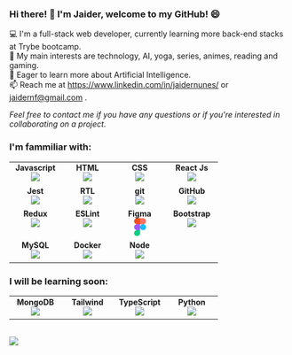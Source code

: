 ### Hi there! 👋 I'm Jaider, welcome to my GitHub! 😄


💻 I'm a full-stack web developer, currently learning more back-end stacks at Trybe bootcamp.
 <br>
💚 My main interests are technology, AI, yoga, series, animes, reading and gaming.
 <br>
🔭 Eager to learn more about Artificial Intelligence.  
📫 Reach me at https://www.linkedin.com/in/jaidernunes/ or jaidernf@gmail.com .
<br>
 
<i> Feel free to contact me if you have any questions or if you're interested in collaborating on a project. </i>


<h3 align="left">I'm fammiliar with:</h3>
<table width="320px">
<!--     <tbody> -->
        <tr valign="top">
            <td width="80px" align="center">
            <span><strong>Javascript</strong></span><br>
            <img height="32px" src="https://upload.vectorlogo.zone/logos/javascript/images/239ec8a4-163e-4792-83b6-3f6d96911757.svg">
            </td>
            <td width="80px" align="center">
            <span><strong>HTML</strong></span><br>
            <img height="32" src="https://cdn.jsdelivr.net/gh/devicons/devicon/icons/html5/html5-original.svg">
            </td>
            <td width="80px" align="center">
            <span><strong>CSS</strong></span><br>
            <img height="32px" src="https://cdn.jsdelivr.net/gh/devicons/devicon/icons/css3/css3-original.svg">
            </td>
            <td width="80px" align="center">
            <span><strong>React Js</strong></span><br>
            <img height="32px" src="https://cdn.jsdelivr.net/gh/devicons/devicon/icons/react/react-original.svg">
            </td>
        </tr>
        <tr valign="top">
            <td width="80px" align="center">
            <span><strong>Jest</strong></span><br>
            <img height="32px" src="https://www.vectorlogo.zone/logos/jestjsio/jestjsio-icon.svg">
            <td width="80px" align="center">
            <span><strong>RTL</strong></span><br>
            <img height="32" src="https://testing-library.com/img/octopus-128x128.png">
            </td>
            <td width="80px" align="center">
            <span><strong>git</strong></span><br>
            <img height="32px" src="https://cdn.jsdelivr.net/gh/devicons/devicon/icons/git/git-plain.svg">
            </td>
            <td width="80px" align="center">
            <span><strong>GitHub</strong></span><br>
            <img height="32px" src="https://www.vectorlogo.zone/logos/github/github-tile.svg">
            </td>
        </tr>
        <tr valign="top">
            <td width="80px" align="center">
            <span><strong>Redux</strong></span><br>
            <img height="32" src="https://cdn.worldvectorlogo.com/logos/redux.svg">
            </td>
            <td width="80px" align="center">
            <span><strong>ESLint</strong></span><br>
            <img height="32px" src="https://www.vectorlogo.zone/logos/eslint/eslint-icon.svg">
            </td>
            <td width="80px" align="center">
            <span><strong>Figma</strong></span><br>
            <img height="32px" src="https://github.com/devicons/devicon/blob/v2.15.1/icons/figma/figma-original.svg">
            </td>
            <td width="80px" align="center">
            <span><strong>Bootstrap</strong></span><br>
            <img height="32px" src="https://upload.vectorlogo.zone/logos/getbootstrap/images/987f8f6c-263a-47b1-a85d-853cfca215d9.svg">
            </td>
        </tr>
            <td width="80px" align="center">
            <span><strong>MySQL</strong></span><br>
            <img height="32px" src="https://www.vectorlogo.zone/logos/mysql/mysql-icon.svg">
            </td>
            <td width="80px" align="center">
            <span><strong>Docker</strong></span><br>
            <img height="32" src="https://www.vectorlogo.zone/logos/docker/docker-icon.svg">
            </td>
            <td width="80px" align="center">
            <span><strong>Node</strong></span><br>
            <img height="32px" src="https://www.vectorlogo.zone/logos/nodejs/nodejs-icon.svg">
            </td>
<!--     </tbody> -->
</table>

 </div>
 
 <h3 align="left">I will be learning soon:</h3>
<table width="320px">
    <tbody>     
        <tr valign="top">
            <td width="80px" align="center">
            <span><strong>MongoDB</strong></span><br>
            <img height="32px" src="https://www.vectorlogo.zone/logos/mongodb/mongodb-icon.svg">
            </td>
            <td width="80px" align="center">
            <span><strong>Tailwind</strong></span><br>
            <img height="32px" src="https://www.vectorlogo.zone/logos/tailwindcss/tailwindcss-icon.svg">
            </td>
            <td width="80px" align="center">
            <span><strong>TypeScript</strong></span><br>
            <img height="32px" src="https://www.vectorlogo.zone/logos/typescriptlang/typescriptlang-icon.svg">
            </td>
            <td width="80px" align="center">
            <span><strong>Python</strong></span><br>
            <img height="32px" src="https://www.vectorlogo.zone/logos/python/python-icon.svg">
            </td>
         </tr>     
    </tbody>
</table>

<br/>

 <div>
   <a href="https://github.com/jaidernunes">
    <!--
   <img height="180em" src="https://github-readme-stats.vercel.app/api?username=jaidernunes&show_icons=true&theme=tokyonight&include_all_commits=true&count_private=true"/>
    -->
   <img height="180em" src="https://github-readme-stats.vercel.app/api/top-langs/?username=jaidernunes&layout=compact&langs_count=10&theme=tokyonight"/>
</div>
 


<!--
**jaidernunes/jaidernunes** is a ✨ _special_ ✨ repository because its `README.md` (this file) appears on your GitHub profile.

Here are some ideas to get you started:

- 🔭 I’m currently working on ...
- 🌱 I’m currently learning ...
- 👯 I’m looking to collaborate on ...
- 🤔 I’m looking for help with ...
- 💬 Ask me about ...
- 📫 How to reach me: ...
- 😄 Pronouns: ...
- ⚡ Fun fact: ...
-->
